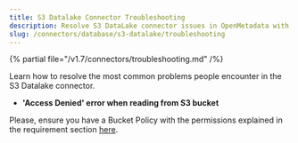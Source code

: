 ```yaml
---
title: S3 Datalake Connector Troubleshooting
description: Resolve S3 DataLake connector issues in OpenMetadata with expert troubleshooting guides, common error fixes, and step-by-step solutions for seamless dat...
slug: /connectors/database/s3-datalake/troubleshooting
---
```


{% partial file="/v1.7/connectors/troubleshooting.md" /%}

Learn how to resolve the most common problems people encounter in the S3 Datalake connector.

* **'Access Denied' error when reading from S3 bucket**

Please, ensure you have a Bucket Policy with the permissions explained in the requirement section [here](/connectors/database/s3-datalake).
